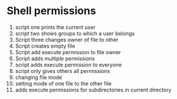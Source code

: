 # Shell permissions
1. script one prints the current user
2. script two shows groups to which a user belongs
3. Script three changes owner of file to other
4. Script creates empty file
5. Script add execute permission to file owner
6. Script adds multiple permissions
7. script adds execute permission to everyone
8. script only gives others all permissions
9. changing file mode
10. setting mode of one file to the other file
11. adds execute permissions for subdirectories in current directory

